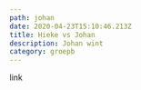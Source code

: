 ```yaml
---
path: johan
date: 2020-04-23T15:10:46.213Z
title: Hieke vs Johan
description: Johan wint
category: groepb
---
```

link